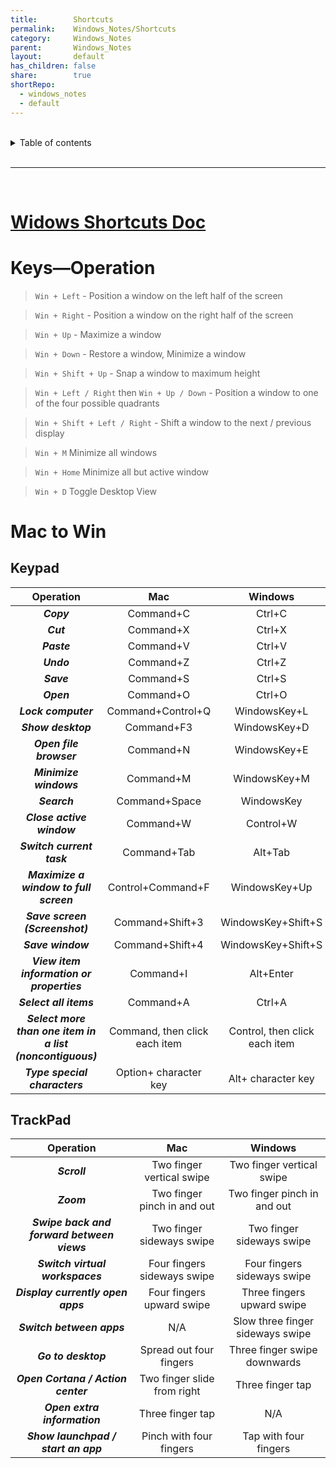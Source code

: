 ```yaml
---
title:        Shortcuts
permalink:    Windows_Notes/Shortcuts
category:     Windows_Notes
parent:       Windows_Notes
layout:       default
has_children: false
share:        true
shortRepo:
  - windows_notes
  - default
---
```


<br/>

<details markdown="block">    
<summary>    
Table of contents    
</summary>    
{: .text-delta }    
1. TOC    
{:toc}    
</details>

<br/>

---

<br/>

# [Widows Shortcuts Doc](https://support.microsoft.com/en-us/windows/keyboard-shortcuts-in-windows-dcc61a57-8ff0-cffe-9796-cb9706c75eec)

# Keys—Operation

> `Win + Left` - Position a window on the left half of the screen

> `Win + Right` - Position a window on the right half of the screen

> `Win + Up` - Maximize a window

> `Win + Down` - Restore a window, Minimize a window

> `Win + Shift + Up` - Snap a window to maximum height

> `Win + Left / Right` then `Win + Up / Down` - Position a window to one of the four possible quadrants

> `Win + Shift + Left / Right` - Shift a window to the next / previous display

> `Win + M` Minimize all windows

> `Win + Home` Minimize all but active window

> `Win + D` Toggle Desktop View

# Mac to Win

## Keypad

|                       **Operation**                       |            **Mac**            |          **Windows**          |
|:---------------------------------------------------------:|:-----------------------------:|:-----------------------------:|
|                        **_Copy_**                         |           Command+C           |            Ctrl+C             |
|                         **_Cut_**                         |           Command+X           |            Ctrl+X             |
|                        **_Paste_**                        |           Command+V           |            Ctrl+V             |
|                        **_Undo_**                         |           Command+Z           |            Ctrl+Z             |
|                        **_Save_**                         |           Command+S           |            Ctrl+S             |
|                        **_Open_**                         |           Command+O           |            Ctrl+O             |
|                    **_Lock computer_**                    |       Command+Control+Q       |         WindowsKey+L          |
|                    **_Show desktop_**                     |          Command+F3           |         WindowsKey+D          |
|                  **_Open file browser_**                  |           Command+N           |         WindowsKey+E          |
|                  **_Minimize windows_**                   |           Command+M           |         WindowsKey+M          |
|                       **_Search_**                        |         Command+Space         |          WindowsKey           |
|                 **_Close active window_**                 |           Command+W           |           Control+W           |
|                 **_Switch current task_**                 |          Command+Tab          |            Alt+Tab            |
|          **_Maximize a window to full screen_**           |       Control+Command+F       |         WindowsKey+Up         |
|              **_Save screen (Screenshot)_**               |        Command+Shift+3        |      WindowsKey+Shift+S       |
|                     **_Save window_**                     |        Command+Shift+4        |      WindowsKey+Shift+S       |
|         **_View item information or properties_**         |           Command+I           |           Alt+Enter           |
|                  **_Select all items_**                   |           Command+A           |            Ctrl+A             |
| **_Select more than one item in a list (noncontiguous)_** | Command, then click each item | Control, then click each item |
|               **_Type special characters_**               |     Option+ character key     |      Alt+ character key       |

## TrackPad

|               **Operation**                |           **Mac**           |           **Windows**            |
|:------------------------------------------:|:---------------------------:|:--------------------------------:|
|                **_Scroll_**                |  Two finger vertical swipe  |    Two finger vertical swipe     |
|                 **_Zoom_**                 | Two finger pinch in and out |   Two finger pinch in and out    |
| **_Swipe back and forward between views_** |  Two finger sideways swipe  |    Two finger sideways swipe     |
|      **_Switch virtual workspaces_**       | Four fingers sideways swipe |   Four fingers sideways swipe    |
|     **_Display currently open apps_**      |  Four fingers upward swipe  |    Three fingers upward swipe    |
|         **_Switch between apps_**          |             N/A             | Slow three finger sideways swipe |
|            **_Go to desktop_**             |   Spread out four fingers   |   Three finger swipe downwards   |
|     **_Open Cortana / Action center_**     | Two finger slide from right |         Three finger tap         |
|        **_Open extra information_**        |      Three finger tap       |               N/A                |
|    **_Show launchpad / start an app_**     |   Pinch with four fingers   |      Tap with four fingers       |